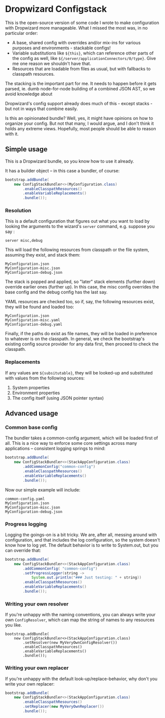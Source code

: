 # Dropwizard Configstack

This is the open-source version of some code I wrote to make
configuration with Dropwizard more manageable. What I missed the most
was, in no particular order:

* A base, shared config with overrides and/or mix-ins for various
  purposes and environments - stackable configs!
* Variable substitutions like `${this}`, which can reference other
  parts of the config as well, like
  `${/server/applicationConnectors/0/type}`.  Give me one reason we
  shouldn't have that.
* Resources that are loadable from files as usual, but with
  fallbacks to classpath resources.

The stacking is the important part for me.  It needs to happen before
it gets parsed, ie. dumb node-for-node building of a combined JSON AST,
so we avoid knowledge about

Dropwizard's config support already does much of this - except stacks -
but not in ways that combine easily.

Is this an opinionated bundle? Well, yes, it might have opinions on
how to organize your config. But not that many, I would argue, and I
don't think it holds any extreme views. Hopefully, most people should
be able to reason with it.

## Simple usage

This is a Dropwizard bundle, so you know how to use it already.

It has a builder object – in this case a bundler, of course:

```java
bootstrap.addBundle(
    new ConfigStackBundler<>(MyConfiguration.class)
        .enableClasspathResources()
        .enableVariableReplacements()
        .bundle());
```


### Resolution

This is a default configuration that figures out what you want to load
by looking the arguments to the wizard's `server` command, e.g. suppose
you say :

```
server misc,debug
```

This will load the following resources from classpath or the file
system, assuming they exist, and stack them:

```
MyConfiguration.json
MyConfiguration-misc.json
MyConfiguration-debug.json
```

The stack is popped and applied, so "later" stack elements (further
down) override earlier ones (further up). In this case, the misc
config overrides the base config and the debug config has the last
say.

YAML resources are checked too, so if, say, the following resources
exist, they will be found and loaded too:

```
MyConfiguration.json
MyConfiguration-misc.yaml
MyConfiguration-debug.yaml
```

Finally, if the paths do exist as file names, they will be loaded in
preference to whatever is on the classpath. In general, we
check the bootstrap's existing config source provider for any data
first, then proceed to check the classpath.

### Replacements

If any values are ``${subsitutable}``, they will be looked-up and
substituted with values from the following sources:

1. System properties
1. Environment properties
1. The config itself (using JSON pointer syntax)

## Advanced usage

### Common base config

The bundler takes a common-config argument, which will be loaded
first of all. This is a nice way to enforce some core settings across
many applications – consistent logging springs to mind:

```java
bootstrap.addBundle(
    new ConfigStackBundler<>(StackAppConfiguration.class)
        .addCommonConfig("common-config")
        .enableClasspathResources()
        .enableVariableReplacements()
        .bundle());
```

Now our simple example will include:

```
common-config.yaml
MyConfiguration.json
MyConfiguration-misc.json
MyConfiguration-debug.json
```

### Progress logging

Logging the goings-on is a bit tricky. We are, after all,
messing around with configuration, and that includes the log
configuration, so the system doesn't know how to log yet.
The default behavior is to write to System.out,
but you can override that:

```java
bootstrap.addBundle(
    new ConfigStackBundler<>(StackAppConfiguration.class)
        .addCommonConfig( "common-config")
        .setProgressLogger(string ->
            System.out.println("### Just testing: " + string))
        .enableClasspathResources()
        .enableVariableReplacements()
        .bundle());
```

### Writing your own resolver

If you're unhappy with the naming conventions, you can always
write your own ```ConfigResolver```, which can map the string of
names to any resources you like.

```
bootstrap.addBundle(
    new ConfigStackBundler<>(StackAppConfiguration.class)
        .setResolver(new MyVeryOwnConfigResolver())
        .enableClasspathResources()
        .enableVariableReplacements()
        .bundle());
```

### Writing your own replacer

If you're unhappy with the default look-up/replace-behavior, why
don't you write your own replacer:

```java
bootstrap.addBundle(
    new ConfigStackBundler<>(StackAppConfiguration.class)
        .enableClasspathResources()
        .setReplacer(new MyVeryOwnReplacer())
        .bundle());
```
